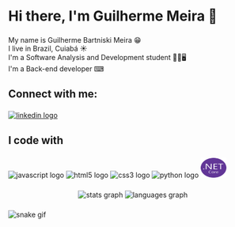 <h1 align="left">Hi there, I'm Guilherme Meira 👋</h1>

###

<p align="left">My name is Guilherme Bartniski Meira 😁<br>I live in Brazil, Cuiabá ☀<br>I'm a Software Analysis and Development student 👨‍🎓🖥<br>I'm a Back-end developer ⌨</p>

###

<h2 align="left">Connect with me:</h2>

###

<div align="left">
  <a href="https://www.linkedin.com/in/guilherme-bartniski-meira-8446941b8" target="_blank">
    <img src="https://raw.githubusercontent.com/maurodesouza/profile-readme-generator/master/src/assets/icons/social/linkedin/default.svg" width="52" height="40" alt="linkedin logo"  />
  </a>
</div>

###

<h2 align="left">I code with</h2>

###

<div align="left">
  <img src="https://cdn.jsdelivr.net/gh/devicons/devicon/icons/javascript/javascript-original.svg" height="40" width="52" alt="javascript logo"  />
  <img src="https://cdn.jsdelivr.net/gh/devicons/devicon/icons/html5/html5-original.svg" height="40" width="52" alt="html5 logo"  />
  <img src="https://cdn.jsdelivr.net/gh/devicons/devicon/icons/css3/css3-original.svg" height="40" width="52" alt="css3 logo"  />
  <img src="https://cdn.jsdelivr.net/gh/devicons/devicon/icons/python/python-original.svg" height="40" width="52" alt="python logo"  />
  <img src="https://github.com/devicons/devicon/blob/v2.16.0/icons/dotnetcore/dotnetcore-original.svg" height="40" width="52" alt=".Net Core logo"/>
</div>

###

<div align="center">
  <img src="https://github-readme-stats.vercel.app/api?hide_title=false&hide_rank=false&show_icons=true&include_all_commits=true&count_private=true&disable_animations=false&theme=dracula&locale=en&hide_border=false&username=deadzc" height="150" alt="stats graph"  />
  <img src="https://github-readme-stats.vercel.app/api/top-langs?locale=en&hide_title=false&layout=compact&card_width=320&langs_count=5&theme=dracula&hide_border=false&username=deadzc" height="150" alt="languages graph"  />
</div>

###

![snake gif](https://github.com/deadzc/deadzc/blob/output/github-contribution-grid-snake.svg)

###
